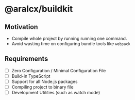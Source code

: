 # @aralcx/buildkit

## Motivation

- Compile whole project by running running one command.
- Avoid wasting time on configuring bundle tools like `webpack`

## Requirements

- [ ] Zero Configuration / Minimal Configuration File
- [ ] Build-in TypeScript
- [ ] Support for all Node.js packages
- [ ] Compiling project to binary file
- [ ] Development Utilities (such as watch mode)
